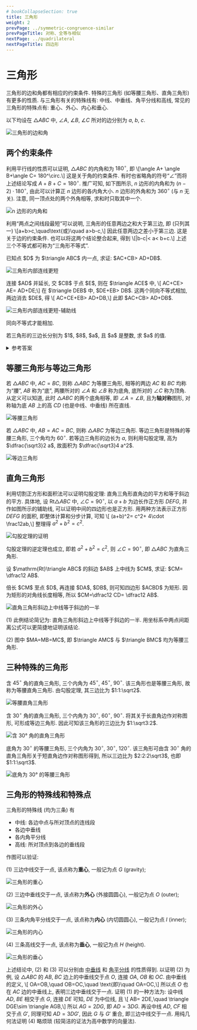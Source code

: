 ```yaml
---
# bookCollapseSection: true
title: 三角形
weight: 2
prevPage: ../symmetric-congruence-similar
prevPageTitle: 对称、全等与相似
nextPage: ../quadrilateral
nextPageTitle: 四边形
---
```


# 三角形

三角形的边和角都有相应的约束条件. 特殊的三角形 (如等腰三角形、直角三角形) 有更多的性质. 与三角形有关的特殊线有: 中线、中垂线、角平分线和高线, 常见的三角形的特殊点有: 重心、外心、内心和垂心.

以下均设在 $\triangle ABC$ 中, $\angle A$, $\angle B$, $\angle C$ 所对的边分别为 $a$, $b$, $c$.

![三角形的边和角](/figs/2022/2022-08/2022-0809-1950.svg)

## 两个约束条件

利用平行线的性质可以证明, $\triangle ABC$ 的内角和为 $180^\circ$, 即
\\[\angle A+ \angle B+\angle C= 180^\circ.\\]
这是关于角的约束条件. 有时也省略角的符号“$\angle$”而将上述结论写成 $A+B+C=180^\circ$. 推广可知, 如下图所示, $n$ 边形的内角和为 $(n-2)\cdot 180^\circ$, 由此可以计算正 $n$ 边形的各内角大小. $n$ 边形的外角和为 $360^\circ$ (与 $n$ 无关). 注意, 同一顶点处的两个外角相等, 求和时只取其中一个.

![n 边形的内角和](/figs/2022/2022-08/2022-0809-1940.svg)

利用“两点之间线段最短”可以说明, 三角形的任意两边之和大于第三边, 即 (只列其一)
\\[a+b>c,\quad\text{或}\quad a>b-c,\\]
因此任意两边之差小于第三边. 这是关于边的约束条件. 也可以将这两个结论整合起来, 得到
\\[|b-c|< a< b+c.\\]
上述三个不等式都可称为“三角形不等式”.

<myexample>
    <p>已知点 $D$ 为 $\triangle ABC$ 内一点, 求证: $AC+CB> AD+DB$.</p>
    <img alt="三角形内部连线更短" src="/figs/2022/2022-08/2022-0809-2040.svg"></img>
</myexample>

<myproof>
    <p>连接 $AD$ 并延长, 交 $CB$ 于点 $E$, 则在 $\triangle ACE$ 中, \[
        AC+CE> AE= AD+DE;\]
    在 $\triangle DEB$ 中, $DE+EB> DB$. 这两个同向不等式相加, 两边消去 $DE$, 得 \[
        AC+CE+EB> AD+DB,\]
    此即 $AC+CB> AD+DB$.</p>
    <img alt="三角形内部连线更短-辅助线" src="/figs/2022/2022-08/2022-0809-2050.svg"></img>
</myproof>

<myremark>
    <p>同向不等式才能相加.</p>
    <!-- <p>(2) 利用上述例题的结论可以证明: 若点 $D$, $E$ 在 $\triangle ABC$ 的 $AB$ 边上, 且 $AD= BE$, 则 $AC+CB> DC+CE$. 方法是: 取 $AB$ 的中点 $F$, 倍长中线 $CF$ 后构造全等三角形, 再利用上述例题的结论.</p>
    <img alt="三角形内部连线更短-1" src="/figs/2022/2022-08/2022-0809-2100.svg"></img> -->
</myremark>

<myexercise>
    <p>若三角形的三边长分别为 $1$, $8$, $a$, 且 $a$ 是整数, 求 $a$ 的值.</p>
</myexercise>

<details><summary>参考答案</summary>
    <p>由 $|8-1|< a< 8+1$ 知, 整数 $a=8$.</p>
</details>

## 等腰三角形与等边三角形

若 $\triangle ABC$ 中, $AC= BC$, 则称 $\triangle ABC$ 为等腰三角形, 相等的两边 $AC$ 和 $BC$ 均称为“腰”, $AB$ 称为“底”, 两腰所对的 $\angle A$ 和 $\angle B$ 称为底角, 底所对的 $\angle C$ 称为顶角. 从定义可以知道, 此时 $\triangle ABC$ 的两个底角相等, 即 $\angle A= \angle B$, 且为**轴对称**图形, 对称轴为底 $AB$ 上的高 $CD$ (也是中线、中垂线) 所在直线.

![等腰三角形](/figs/2022/2022-08/2022-0807-1840.svg)

若 $\triangle ABC$ 中, $AB= AC= BC$, 则称 $\triangle ABC$ 为等边三角形. 等边三角形是特殊的等腰三角形, 三个角均为 $60^\circ$. 若等边三角形的边长为 $a$, 则利用勾股定理, 高为 $\dfrac{\sqrt3}2 a$, 故面积为 $\dfrac{\sqrt3}4 a^2$.

![等边三角形](/figs/2022/2022-08/2022-0809-2000.svg)

## 直角三角形

利用切割正方形和面积法可以证明勾股定理: 直角三角形直角边的平方和等于斜边的平方. 具体地, 设 $\mathrm{Rt}\triangle ABC$ 中, $\angle C=90^\circ$, 以 $a+b$ 为边长作正方形 $DEFG$, 并作如图所示的辅助线, 可以证明中间的四边形也是正方形. 用两种方法表示正方形 $DEFG$ 的面积, 即整体计算和分步计算, 可知 \\[
    (a+b)^2= c^2+ 4\cdot \frac12ab,\\]
整理得 $a^2+b^2=c^2$.

![勾股定理的证明](/figs/2022/2022-08/2022-0809-2010.svg)

勾股定理的逆定理也成立, 即若 $a^2+b^2= c^2$, 则 $\angle C=90^\circ$, 即 $\triangle ABC$ 为直角三角形. 

<!-- 利用作图可以推广此结论: 若 $a^2+b^2< c^2$, 则 $\angle C> 90^\circ$, 即 $\triangle ABC$ 为钝角三角形; 若 $a^2+b^2> c^2$, 则 $\angle C< 90^\circ$ (但此时不能判断 $\triangle ABC$ 为锐角三角形). -->

<myexample>
    <p>设 $\mathrm{Rt}\triangle ABC$ 的斜边 $AB$ 上中线为 $CM$, 求证: $CM= \dfrac12 AB$.</p>
</myexample>

<myproof>
    <p>倍长 $CM$ 至点 $D$, 再连接 $DA$, $DB$, 则可知四边形 $ACBD$ 为矩形. 因为矩形的对角线长度相等, 所以 $CM=\dfrac12 CD= \dfrac12 AB$.</p>
    <img alt="直角三角形斜边上中线等于斜边的一半" src="/figs/2022/2022-08/2022-0809-2120.svg"></img>
</myproof>
 
<myremark>
    <p>(1) 此例结论简记为: 直角三角形斜边上中线等于斜边的一半. 用坐标系中两点间距离公式可以更简捷地证明该结论.</p>
    <p>(2) 图中 $MA=MB=MC$, 即 $\triangle AMC$ 与 $\triangle BMC$ 均为等腰三角形.</p>
</myremark>

## 三种特殊的三角形

含 $45^\circ$ 角的直角三角形, 三个内角为 $45^\circ$, $45^\circ$, $90^\circ$. 该三角形也是等腰三角形, 故称为等腰直角三角形. 由勾股定理, 其三边比为 $1:1:\sqrt2$.

![等腰直角三角形](/figs/2022/2022-08/2022-0809-2130.svg)

含 $30^\circ$ 角的直角三角形, 三个内角为 $30^\circ$, $60^\circ$, $90^\circ$. 将其关于长直角边作对称图形, 可形成等边三角形. 因此可知该三角形的三边比为 $1:\sqrt3:2$.

![含 30° 角的直角三角形](/figs/2022/2022-08/2022-0810-2310.svg)

底角为 $30^\circ$ 的等腰三角形, 三个内角为 $30^\circ$, $30^\circ$, $120^\circ$. 该三角形可由含 $30^\circ$ 角的直角三角形关于短直角边作对称图形得到, 所以三边比为 $2:2:2\sqrt3$, 也即 $1:1:\sqrt3$.

![底角为 30° 的等腰三角形](/figs/2022/2022-08/2022-0810-2320.svg)

## 三角形的特殊线和特殊点

三角形的特殊线 (均为三条) 有

- 中线: 各边中点与所对顶点的连线段
- 各边中垂线
- 各内角平分线
- 高线: 所对顶点到各边的垂线段

作图可以验证: 

(1) 三边中线交于一点, 该点称为**重心**, 一般记为点 $G$ (gravity);

![三角形的重心](/figs/2022/2022-08/2022-0810-2330.svg)

(2) 三边中垂线交于一点, 该点称为**外心** (外接圆圆心), 一般记为点 $O$ (outer);

![三角形的外心](/figs/2022/2022-08/2022-0810-2340.svg)

(3) 三条内角平分线交于一点, 该点称为**内心** (内切圆圆心), 一般记为点 $I$ (inner);

![三角形的内心](/figs/2022/2022-08/2022-0810-2350.svg)

(4) 三条高线交于一点, 该点称为**垂心**, 一般记为点 $H$ (height).

![三角形的垂心](/figs/2022/2022-08/2022-0810-2355.svg)

上述结论中, (2) 和 (3) 可以分别由 [中垂线](../#中垂线) 和 [角平分线](../#角平分线) 的性质得到. 以证明 (2) 为例, 设 $\triangle ABC$ 的 $AB$, $BC$ 边上的中垂线交于点 $O$, 连接 $OA$, $OB$ 和 $OC$. 由中垂线的定义, \\[
    OA=OB,\quad OB=OC,\quad \text{即}\quad OA=OC,\\]
所以点 $O$ 也在 $AC$ 边的中垂线上, 表明三边中垂线交于一点. 证明 (1) 的一种方法为: 设中线 $AD$, $BE$ 相交于点 $G$, 连接 $DE$ 可知, $DE$ 为中位线, 且 \\[
    AB= 2DE,\quad \triangle DGE\sim \triangle AGB,\\]
所以 $AG=2DG$, 即 $AD= 3DG$. 再设中线 $AD$, $CF$ 相交于点 $G'$, 同理可知 $AD= 3DG'$, 因此 $G$ 与 $G'$ 重合, 即三边中线交于一点. 用纯几何法证明 (4) 略烦琐 (较简洁的证法为高中数学的向量法).
